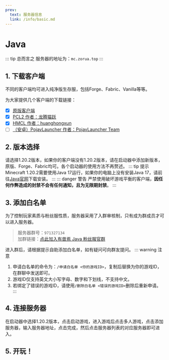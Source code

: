 ```yaml
---
prev: 
  text: 服务器信息
  link: /info/basic.md
---
```

# Java
::: tip 总而言之
服务器的地址为：`mc.zorua.top`
:::
## 1. 下载客户端
不同的客户端均可进入纯净版生存服，包括Forge、Fabric、Vanilla等等。

为大家提供几个客户端的下载链接：

- [x] [原版客户端](https://www.minecraft.net/zh-hans/download/alternative)
- [x] [PCL2 作者：龙腾猫跃](https://afdian.net/p/0164034c016c11ebafcb52540025c377)
- [x] [HMCL 作者：huanghongxun](https://github.com/HMCL-dev/HMCL/releases)
- [ ] [（安卓）PojavLauncher 作者：PojavLauncher Team](https://github.com/PojavLauncherTeam/PojavLauncher/releases)

## 2. 版本选择
请选择1.20.2版本，如果你的客户端没有1.20.2版本，请在启动器中添加新版本，原版、Forge、Fabric均可。各个启动器的使用方法不再赘述。
::: tip 提示
Minecraft 1.20.2需要使用Java 17运行，如果你的电脑上没有安装Java 17，请前往[Java官网](https://www.oracle.com/cn/java/technologies/downloads/#java17)下载安装。
:::
::: danger 警告
严禁使用破坏游戏平衡的客户端，**因任何作弊造成的封禁不会有任何通知，且为无限期封禁**。
:::

## 3. 添加白名单
为了控制玩家素质与粉丝服性质，服务器采用了入群审核制，只有成为群成员才可以进入服务器。

> 服务器群号：`971327134`<br>
加群链接：[点此加入有兽焉 Java 粉丝服官群](https://jq.qq.com/?_wv=1027&k=EcPiJtYh)

进入群后，请根据提示自助添加白名单，如有疑问可向群友提问。
::: warning 注意
1. 申请白名单的命令为：`/申请白名单 <你的游戏ID>`，复制后替换为你的游戏ID，在群聊中发送即可。
2. 游戏ID仅支持英文大小写字母、数字和下划线，不支持中文。
3. 若绑定了错误的游戏ID，请使用`/删除白名单 <错误的游戏ID>`删除后重新申请。
:::
## 4. 连接服务器

在启动器中选择1.20.2版本，点击启动游戏，进入游戏后点击多人游戏，点击添加服务器，输入服务器地址，点击完成，然后点击服务器列表的对应服务器即可进入。

## 5. 开玩！